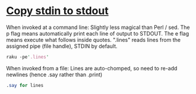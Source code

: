 [1]: https://rosettacode.org/wiki/Copy_stdin_to_stdout

# [Copy stdin to stdout][1]


When invoked at a command line: Slightly less magical than Perl / sed. The p flag means automatically print each line of output to STDOUT. The e flag means execute what follows inside quotes. ".lines" reads lines from the assigned pipe (file handle), STDIN by default.

```perl
raku -pe'.lines'
```


When invoked from a file: Lines are auto-chomped, so need to re-add newlines (hence .say rather than .print)

```perl
.say for lines
```
